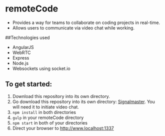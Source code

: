 # remoteCode
- Provides a way for teams to collaborate on coding projects in real-time. 
- Allows users to communicate via video chat while working.

##Technologies used
- AngularJS
- WebRTC
- Express
- Node.js
- Websockets using socket.io

## To get started:
1. Download this repository into its own directory. 
2. Go download this repository into its own directory: [Signalmaster](https://github.com/andyet/signalmaster). You will need it to initiate video chat. 
3. ```npm install``` in both directories
4. ```gulp``` in your remoteCode directory
5. ```npm start``` in both of your directories
6. Direct your browser to http://www.localhost:1337
